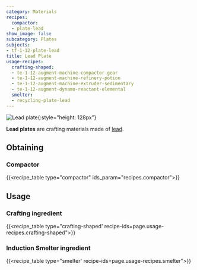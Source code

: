 ```yaml
---
category: Materials
recipes:
  compactor:
  - plate-lead
show_image: false
subcategory: Plates
subjects:
- tf-1-12-plate-lead
title: Lead Plate
usage-recipes:
  crafting-shaped:
  - te-1-12-augment-machine-compactor-gear
  - te-1-12-augment-machine-refinery-potion
  - te-1-12-augment-machine-extruder-sedimentary
  - te-1-12-augment-dynamo-reactant-elemental
  smelter:
  - recycling-plate-lead
---
```


![Lead plate](/images/docs/1.12/thermal-foundation/plate-lead.png){:style="height: 128px"}


**Lead plates** are crafting materials made of [lead](../lead-ingot/).


Obtaining
---------

### Compactor
{{<recipe_table type="compactor" ids_param="recipes.compactor">}}


Usage
-----

### Crafting ingredient
{{<recipe_table type="crafting-shaped' recipe-ids=page.usage-recipes.crafting-shaped">}}

### Induction Smelter ingredient
{{<recipe_table type="smelter' recipe-ids=page.usage-recipes.smelter">}}
